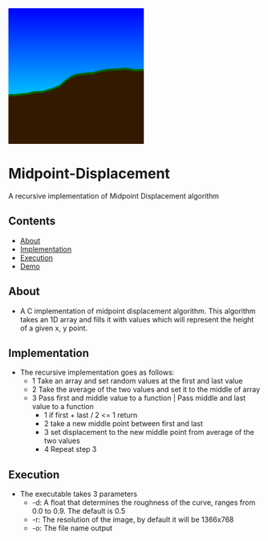 <img src="https://github.com/ArielOliveira/Midpoint-Displacement/blob/master/demo/wideCurve.png" width="270" height="270">

# Midpoint-Displacement
A recursive implementation of Midpoint Displacement algorithm

## Contents

- [About](#about)
- [Implementation](#implementation)
- [Execution](#execution)
- [Demo](#demo)

## About
- A C implementation of midpoint displacement algorithm. This algorithm takes an 1D array and fills it with values which will represent
the height of a given x, y point.

## Implementation
- The recursive implementation goes as follows:
  - 1 Take an array and set random values at the first and last value
  - 2 Take the average of the two values and set it to the middle of array
  - 3 Pass first and middle value to a function | Pass middle and last value to a function 
    - 1 if first + last / 2 <= 1 return
    - 2 take a new middle point between first and last
    - 3 set displacement to the new middle point from average of the two values 
    - 4 Repeat step 3

          
## Execution
- The executable takes 3 parameters
  - -d: A float that determines the roughness of the curve, ranges from 0.0 to 0.9. The default is 0.5
  - -r: The resolution of the image, by default it will be 1366x768
  - -o: The file name output
